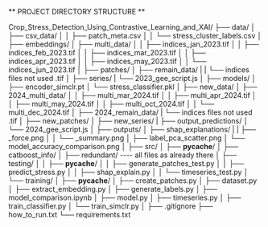 ** PROJECT DIRECTORY STRUCTURE **

Crop_Stress_Detection_Using_Contrastive_Learning_and_XAI/
├── data/
│   ├── csv_data/
│   │   ├── patch_meta.csv
│   │   └── stress_cluster_labels.csv
│   ├── embeddings/
│   ├── multi_data/
│   │   ├── indices_jan_2023.tif
│   │   ├── indices_feb_2023.tif
│   │   ├── indices_mar_2023.tif
│   │   ├── indices_apr_2023.tif
│   │   ├── indices_may_2023.tif
│   │   └── indices_jun_2023.tif
│   ├── patches/
│   ├── remain_data/
|   |   └── indices files not used .tif
│   ├── series/
|   └── 2023_gee_script.js
│
├── models/
│   ├── encoder_simclr.pt
│   └── stress_classifier.pkl
│
├── new_data/
│   ├── 2024_multi_data/
│   │   ├── multi_mar_2024.tif
│   │   ├── multi_apr_2024.tif
│   │   ├── multi_may_2024.tif
│   │   ├── multi_oct_2024.tif
│   │   └── multi_dec_2024.tif
│   ├── 2024_remain_data/
|       └── indices files not used .tif
│   ├── new_patches/
│   ├── new_series/
|   ├── output_predictions/
│   └── 2024_gee_script.js
│
├── outputs/
│   ├── shap_explanations/
|   |   ├── <month>_force.png
│   │   └── <month>_summary.png
│   ├── label_pca_scatter.png
│   └── model_accuracy_comparison.png
│
├── src/
│   ├── __pycache__/
│   ├── catboost_info/
│   ├── redundant/   ---- all files as already there
│   ├── testing/
│   │   ├── __pycache__/
│   │   ├── generate_patches_test.py
│   │   ├── predict_stress.py
│   │   ├── shap_explain.py
│   │   └── timeseries_test.py
│   └── training/
│       ├── __pycache__/
│       ├── create_patches.py
│       ├── dataset.py
│       ├── extract_embedding.py
│       ├── generate_labels.py
│       ├── model_comparison.ipynb
│       ├── model.py
│       ├── timeseries.py
│       ├── train_classifier.py
│       └── train_simclr.py
│
├── .gitignore
├── how_to_run.txt
└── requirements.txt

